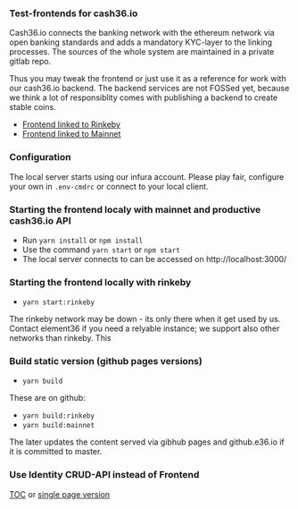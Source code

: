 ### Test-frontends for cash36.io

Cash36.io connects the banking network with the ethereum network via open banking standards and adds a mandatory KYC-layer to the linking processes. The sources of the whole system are maintained in a private gitlab repo.

Thus you may tweak the frontend or just use it as a reference for work with our cash36.io backend. The backend services are not FOSSed yet, because we think a lot of responsiblity comes with publishing a backend to create stable coins.

* [Frontend linked to Rinkeby](https://github.e36.io/build-rinkeby/index.html)
* [Frontend linked to Mainnet](https://github.e36.io/build-mainnet/index.html)

### Configuration

The local server starts using our infura account. Please play fair, configure your own in `.env-cmdrc` or connect to your local client.   

### Starting the frontend localy with mainnet and productive cash36.io API

* Run `yarn install` or `npm install`
* Use the command `yarn start` or `npm start`
* The local server connects to can be accessed on http://localhost:3000/


### Starting the frontend locally with rinkeby

* `yarn start:rinkeby`

The rinkeby network may be down - its only there when it get used by us. Contact element36 if you need a relyable instance; we support also other networks than rinkeby. This 

### Build static version (github pages versions)
* `yarn build`

These are on github: 
* `yarn build:rinkeby`
* `yarn build:mainnet`

The later updates the content served via gibhub pages and github.e36.io if it is committed to master. 

### Use Identity CRUD-API instead of Frontend

[TOC](./doc/src/toc.md) or [single page version](./doc/src/singlepage.md)


